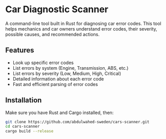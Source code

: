 # Car Diagnostic Scanner

A command-line tool built in Rust for diagnosing car error codes. This tool helps mechanics and car owners understand error codes, their severity, possible causes, and recommended actions.

## Features

- Look up specific error codes
- List errors by system (Engine, Transmission, ABS, etc.)
- List errors by severity (Low, Medium, High, Critical)
- Detailed information about each error code
- Fast and efficient parsing of error codes

## Installation

Make sure you have Rust and Cargo installed, then:

```bash
git clone https://github.com/abdulwahed-sweden/cars-scanner.git
cd cars-scanner
cargo build --release